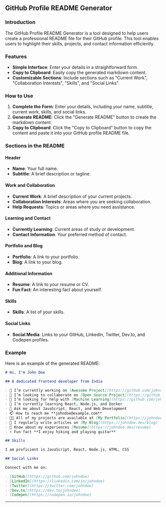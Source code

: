 ## GitHub Profile README Generator

### Introduction

The GitHub Profile README Generator is a tool designed to help users create a professional README file for their GitHub profile. This tool enables users to highlight their skills, projects, and contact information efficiently.

### Features

- **Simple Interface**: Enter your details in a straightforward form.
- **Copy to Clipboard**: Easily copy the generated markdown content.
- **Customizable Sections**: Include sections such as "Current Work", "Collaboration Interests", "Skills", and "Social Links".

### How to Use

1. **Complete the Form**: Enter your details, including your name, subtitle, current work, skills, and social links.
2. **Generate README**: Click the "Generate README" button to create the markdown content.
3. **Copy to Clipboard**: Click the "Copy to Clipboard" button to copy the content and paste it into your GitHub profile README file.

### Sections in the README

#### Header

- **Name**: Your full name.
- **Subtitle**: A brief description or tagline.

#### Work and Collaboration

- **Current Work**: A brief description of your current projects.
- **Collaboration Interests**: Areas where you are seeking collaboration.
- **Help Requests**: Topics or areas where you need assistance.

#### Learning and Contact

- **Currently Learning**: Current areas of study or development.
- **Contact Information**: Your preferred method of contact.

#### Portfolio and Blog

- **Portfolio**: A link to your portfolio.
- **Blog**: A link to your blog.

#### Additional Information

- **Resume**: A link to your resume or CV.
- **Fun Fact**: An interesting fact about yourself.

#### Skills

- **Skills**: A list of your skills.

#### Social Links

- **Social Media**: Links to your GitHub, LinkedIn, Twitter, Dev.to, and Codepen profiles.

### Example

Here is an example of the generated README:

```markdown
# Hi, I'm John Doe

## A dedicated frontend developer from India

- 🔭 I’m currently working on [Awesome Project](https://github.com/johndoe/awesome-project)
- 👯 I’m looking to collaborate on [Open Source Project](https://github.com/johndoe/open-source-project)
- 🤝 I’m looking for help with [Machine Learning](https://github.com/johndoe/ml-project)
- 🌱 I’m currently learning React, Node.js, and Docker
- 💬 Ask me about JavaScript, React, and Web Development
- 📫 How to reach me **johndoe@example.com**
- 👨‍💻 All of my projects are available at [My Portfolio](https://johndoe.dev)
- 📝 I regularly write articles on [My Blog](https://johndoe.dev/blog)
- 📄 Know about my experiences [Resume](https://johndoe.dev/resume)
- ⚡ Fun fact **I enjoy hiking and playing guitar**

## Skills

I am proficient in JavaScript, React, Node.js, HTML, CSS

## Social Links

Connect with me on:

- [GitHub](https://github.com/johndoe)
- [LinkedIn](https://linkedin.com/in/johndoe)
- [Twitter](https://twitter.com/johndoe)
- [Dev.to](https://dev.to/johndoe)
- [Codepen](https://codepen.io/johndoe)
```

---

